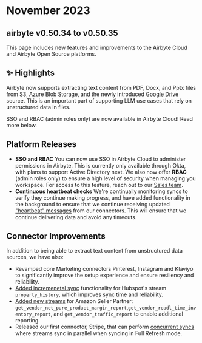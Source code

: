 # November 2023
## airbyte v0.50.34 to v0.50.35

This page includes new features and improvements to the Airbyte Cloud and Airbyte Open Source platforms.

## ✨ Highlights

Airbyte now supports extracting text content from PDF, Docx, and Pptx files from S3, Azure Blob Storage, and the newly introduced [Google Drive](/integrations/sources/google-drive.md) source. This is an important part of supporting LLM use cases that rely on unstructured data in files.

SSO and RBAC (admin roles only) are now available in Airbyte Cloud! Read more below.

## Platform Releases
- **SSO and RBAC** You can now use SSO in Airbyte Cloud to administer permissions in Airbyte. This is currently only available through Okta, with plans to support Active Directory next. We also now offer **RBAC** (admin roles only) to ensure a high level of security when managing you workspace. For access to this feature, reach out to our [Sales team](https://www.airbyte.com/company/talk-to-sales).
- **Continuous heartbeat checks** We're continually monitoring syncs to verify they continue making progress, and have added functionality in the background to ensure that we continue receiving updated ["heartbeat" messages](/understanding-airbyte/heartbeats.md) from our connectors. This will ensure that we continue delivering data and avoid any timeouts. 

## Connector Improvements

In addition to being able to extract text content from unstructured data sources, we have also:

 - Revamped core Marketing connectors Pinterest, Instagram and Klaviyo to significantly improve the setup experience and ensure resiliency and reliability.
 - [Added incremenetal sync](https://github.com/airbytehq/airbyte/pull/32473) functionality for Hubspot's stream `property_history`, which improves sync time and reliability.
 - [Added new streams](https://github.com/airbytehq/airbyte/pull/32738) for Amazon Seller Partner:  `get_vendor_net_pure_product_margin_report`,`get_vendor_readl_time_inventory_report`, and `get_vendor_traffic_report` to enable additional reporting.
 - Released our first connector, Stripe, that can perform [concurrent syncs](https://github.com/airbytehq/airbyte/pull/32473) where streams sync in parallel when syncing in Full Refresh mode.

